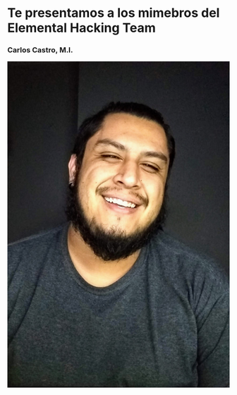# Te presentamos a los mimebros del Elemental Hacking Team

### Carlos Castro, M.I.

![](./carlos.JPG)
